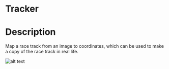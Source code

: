 # Tracker
# Description
Map a race track from an image to coordinates, which can be used to make a copy of the race track in real life.

![alt text](https://raw.githubusercontent.com/dvdfgrlnd/Tracker/master/example/example.gif)